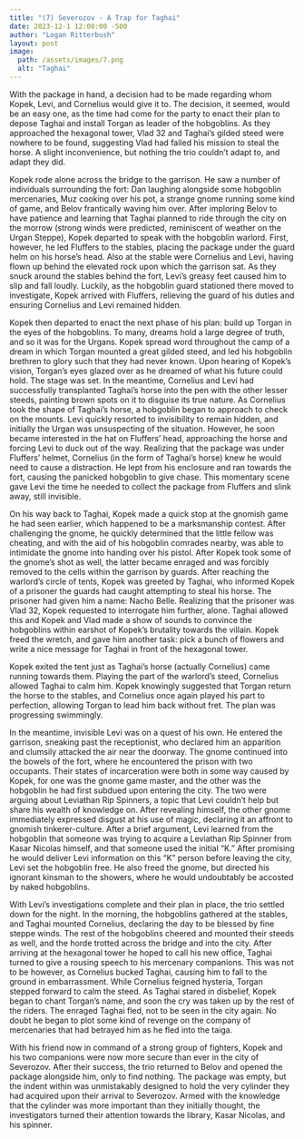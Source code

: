 ```yaml
---
title: "(7) Severozov - A Trap for Taghai"
date: 2023-12-1 12:00:00 -500
author: "Logan Ritterbush"
layout: post
image:
  path: /assets/images/7.png
  alt: "Taghai"
---
```



With the package in hand, a decision had to be made regarding whom Kopek, Levi, and Cornelius would give it to. The decision, it seemed, would be an easy one, as the time had come for the party to enact their plan to depose Taghai and install Torgan as leader of the hobgoblins. As they approached the hexagonal tower, Vlad 32 and Taghai’s gilded steed were nowhere to be found, suggesting Vlad had failed his mission to steal the horse. A slight inconvenience, but nothing the trio couldn’t adapt to, and adapt they did.

Kopek rode alone across the bridge to the garrison. He saw a number of individuals surrounding the fort: Dan laughing alongside some hobgoblin mercenaries, Muz cooking over his pot, a strange gnome running some kind of game, and Belov frantically waving him over. After imploring Belov to have patience and learning that Taghai planned to ride through the city on the morrow (strong winds were predicted, reminiscent of weather on the Urgan Steppe), Kopek departed to speak with the hobgoblin warlord. First, however, he led Fluffers to the stables, placing the package under the guard helm on his horse’s head. Also at the stable were Cornelius and Levi, having flown up behind the elevated rock upon which the garrison sat. As they snuck around the stables behind the fort, Levi’s greasy feet caused him to slip and fall loudly. Luckily, as the hobgoblin guard stationed there moved to investigate, Kopek arrived with Fluffers, relieving the guard of his duties and ensuring Cornelius and Levi remained hidden. 

Kopek then departed to enact the next phase of his plan: build up Torgan in the eyes of the hobgoblins. To many, dreams hold a large degree of truth, and so it was for the Urgans. Kopek spread word throughout the camp of a dream in which Torgan mounted a great gilded steed, and led his hobgoblin brethren to glory such that they had never known. Upon hearing of Kopek’s vision, Torgan’s eyes glazed over as he dreamed of what his future could hold. The stage was set. In the meantime, Cornelius and Levi had successfully transplanted Taghai’s horse into the pen with the other lesser steeds, painting brown spots on it to disguise its true nature. As Cornelius took the shape of Taghai’s horse, a hobgoblin began to approach to check on the mounts. Levi quickly resorted to invisibility to remain hidden, and initially the Urgan was unsuspecting of the situation. However, he soon became interested in the hat on Fluffers’ head, approaching the horse and forcing Levi to duck out of the way. Realizing that the package was under Fluffers’ helmet, Cornelius (in the form of Taghai’s horse) knew he would need to cause a distraction. He lept from his enclosure and ran towards the fort, causing the panicked hobgoblin to give chase. This momentary scene gave Levi the time he needed to collect the package from Fluffers and slink away, still invisible.

On his way back to Taghai, Kopek made a quick stop at the gnomish game he had seen earlier, which happened to be a marksmanship contest. After challenging the gnome, he quickly determined that the little fellow was cheating, and with the aid of his hobgoblin comrades nearby, was able to intimidate the gnome into handing over his pistol. After Kopek took some of the gnome’s shot as well, the latter became enraged and was forcibly removed to the cells within the garrison by guards. After reaching the warlord’s circle of tents, Kopek was greeted by Taghai, who informed Kopek of a prisoner the guards had caught attempting to steal his horse. The prisoner had given him a name: Nacho Belle. Realizing that the prisoner was Vlad 32, Kopek requested to interrogate him further, alone. Taghai allowed this and Kopek and Vlad made a show of sounds to convince the hobgoblins within earshot of Kopek’s brutality towards the villain. Kopek freed the wretch, and gave him another task: pick a bunch of flowers and write a nice message for Taghai in front of the hexagonal tower.

Kopek exited the tent just as Taghai’s horse (actually Cornelius) came running towards them. Playing the part of the warlord’s steed, Cornelius allowed Taghai to calm him. Kopek knowingly suggested that Torgan return the horse to the stables, and Cornelius once again played his part to perfection, allowing Torgan to lead him back without fret. The plan was progressing swimmingly.

In the meantime, invisible Levi was on a quest of his own. He entered the garrison, sneaking past the receptionist, who declared him an apparition and clumsily attacked the air near the doorway. The gnome continued into the bowels of the fort, where he encountered the prison with two occupants. Their states of incarceration were both in some way caused by Kopek, for one was the gnome game master, and the other was the hobgoblin he had first subdued upon entering the city. The two were arguing about Leviathan Rip Spinners, a topic that Levi couldn’t help but share his wealth of knowledge on. After revealing himself, the other gnome immediately expressed disgust at his use of magic, declaring it an affront to gnomish tinkerer-culture. After a brief argument, Levi learned from the hobgoblin that someone was trying to acquire a Leviathan Rip Spinner from Kasar Nicolas himself, and that someone used the initial “K.” After promising he would deliver Levi information on this “K” person before leaving the city, Levi set the hobgoblin free. He also freed the gnome, but directed his ignorant kinsman to the showers, where he would undoubtably be accosted by naked hobgoblins.

With Levi’s investigations complete and their plan in place, the trio settled down for the night. In the morning, the hobgoblins gathered at the stables, and Taghai mounted Cornelius, declaring the day to be blessed by fine steppe winds. The rest of the hobgoblins cheered and mounted their steeds as well, and the horde trotted across the bridge and into the city. After arriving at the hexagonal tower he hoped to call his new office, Taghai turned to give a rousing speech to his mercenary companions. This was not to be however, as Cornelius bucked Taghai, causing him to fall to the ground in embarrassment. While Cornelius feigned hysteria, Torgan stepped forward to calm the steed. As Taghai stared in disbelief, Kopek began to chant Torgan’s name, and soon the cry was taken up by the rest of the riders. The enraged Taghai fled, not to be seen in the city again. No doubt he began to plot some kind of revenge on the company of mercenaries that had betrayed him as he fled into the taiga.

With his friend now in command of a strong group of fighters, Kopek and his two companions were now more secure than ever in the city of Severozov. After their success, the trio returned to Belov and opened the package alongside him, only to find nothing. The package was empty, but the indent within was unmistakably designed to hold the very cylinder they had acquired upon their arrival to Severozov. Armed with the knowledge that the cylinder was more important than they initially thought, the investigators turned their attention towards the library, Kasar Nicolas, and his spinner.